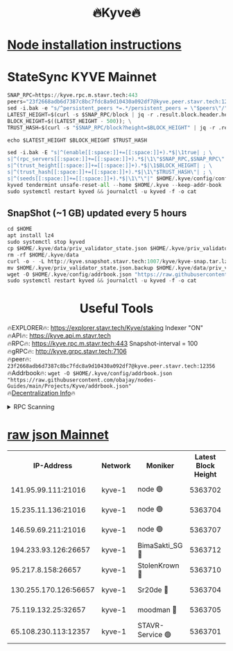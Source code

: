 <h1 align="center"> 🔥Kyve🔥</h1>

[Node installation instructions](https://github.com/obajay/nodes-Guides/tree/main/Projects/Kyve)
=
# StateSync KYVE Mainnet
```python
SNAP_RPC=https://kyve.rpc.m.stavr.tech:443
peers="23f2668adb6d7387c8bc7fdc8a9d10430a092df7@kyve.peer.stavr.tech:12356"
sed -i.bak -e "s/^persistent_peers *=.*/persistent_peers = \"$peers\"/" $HOME/.kyve/config/config.toml
LATEST_HEIGHT=$(curl -s $SNAP_RPC/block | jq -r .result.block.header.height); \
BLOCK_HEIGHT=$((LATEST_HEIGHT - 500)); \
TRUST_HASH=$(curl -s "$SNAP_RPC/block?height=$BLOCK_HEIGHT" | jq -r .result.block_id.hash)

echo $LATEST_HEIGHT $BLOCK_HEIGHT $TRUST_HASH

sed -i.bak -E "s|^(enable[[:space:]]+=[[:space:]]+).*$|\1true| ; \
s|^(rpc_servers[[:space:]]+=[[:space:]]+).*$|\1\"$SNAP_RPC,$SNAP_RPC\"| ; \
s|^(trust_height[[:space:]]+=[[:space:]]+).*$|\1$BLOCK_HEIGHT| ; \
s|^(trust_hash[[:space:]]+=[[:space:]]+).*$|\1\"$TRUST_HASH\"| ; \
s|^(seeds[[:space:]]+=[[:space:]]+).*$|\1\"\"|" $HOME/.kyve/config/config.toml
kyved tendermint unsafe-reset-all --home $HOME/.kyve --keep-addr-book
sudo systemctl restart kyved && journalctl -u kyved -f -o cat
```

## SnapShot (~1 GB) updated every 5 hours
```python
cd $HOME
apt install lz4
sudo systemctl stop kyved
cp $HOME/.kyve/data/priv_validator_state.json $HOME/.kyve/priv_validator_state.json.backup
rm -rf $HOME/.kyve/data
curl -o - -L http://kyve.snapshot.stavr.tech:1007/kyve/kyve-snap.tar.lz4 | lz4 -c -d - | tar -x -C $HOME/.kyve --strip-components 2
mv $HOME/.kyve/priv_validator_state.json.backup $HOME/.kyve/data/priv_validator_state.json
wget -O $HOME/.kyve/config/addrbook.json "https://raw.githubusercontent.com/obajay/nodes-Guides/main/Projects/Kyve/addrbook.json"
sudo systemctl restart kyved && journalctl -u kyved -f -o cat
```

<h1 align="center"> Useful Tools</h1>

🔥EXPLORER🔥:     https://explorer.stavr.tech/Kyve/staking        Indexer "ON" \
🔥API🔥: 			 		https://kyve.api.m.stavr.tech \
🔥RPC🔥:          https://kyve.rpc.m.stavr.tech:443	              Snapshot-interval = 100 \
🔥gRPC🔥:         http://kyve.grpc.stavr.tech:7106 \
🔥peer🔥:					`23f2668adb6d7387c8bc7fdc8a9d10430a092df7@kyve.peer.stavr.tech:12356` \
🔥Addrbook🔥:    ```wget -O $HOME/.kyve/config/addrbook.json "https://raw.githubusercontent.com/obajay/nodes-Guides/main/Projects/Kyve/addrbook.json"``` \
🔥[Decentralization Info](https://github.com/obajay/StateSync-snapshots/tree/main/Projects/Kyve/Decentralization)🔥

<details>
<summary>RPC Scanning</summary>

<h2 align="center"> We scan nodes in real time every 4 hours. And we provide the final result of RPC endpoints.
We cannot influence the operation of these nodes in any way. </h2>


```python
If Voting Power is higher than 0 --> then the Node is a validator of the network and may be subject to attack and be a potential threat to the chain.
```
```python
We marked such validators with a red symbol
```

</details>

[raw json Mainnet](https://rpc-check.kyvem.stavr.tech/kyvem/rpc-kyvem-result.json)
=



<table><tr><th>IP-Address</th><th>Network</th><th>Moniker</th><th>Latest Block Height</th><th>Earliest Block Height</th><th>Catching Up</th><th>Tx Index</th><th>Voting Power</th><th>Scan Time</th></tr><tr><td>141.95.99.111:21016</td><td>kyve-1</td><td>node 🟢</td><td>5363702</td><td>1</td><td>False</td><td>off</td><td>0</td><td>2024-03-15T00:34:10.186320394UTC</td></tr><tr><td>15.235.11.136:21016</td><td>kyve-1</td><td>node 🟢</td><td>5363704</td><td>1</td><td>False</td><td>off</td><td>0</td><td>2024-03-15T00:34:23.007514537UTC</td></tr><tr><td>146.59.69.211:21016</td><td>kyve-1</td><td>node 🟢</td><td>5363707</td><td>1</td><td>False</td><td>off</td><td>0</td><td>2024-03-15T00:34:40.518155452UTC</td></tr><tr><td>194.233.93.126:26657</td><td>kyve-1</td><td>BimaSakti_SG 🔴</td><td>5363712</td><td>2646001</td><td>False</td><td>off</td><td>651</td><td>2024-03-15T00:35:08.444763890UTC</td></tr><tr><td>95.217.8.158:26657</td><td>kyve-1</td><td>StolenKrown 🔴</td><td>5363710</td><td>5193501</td><td>False</td><td>on</td><td>2499</td><td>2024-03-15T00:34:59.342771768UTC</td></tr><tr><td>130.255.170.126:56657</td><td>kyve-1</td><td>Sr20de 🔴</td><td>5363704</td><td>5217201</td><td>False</td><td>off</td><td>5981</td><td>2024-03-15T00:34:23.380292654UTC</td></tr><tr><td>75.119.132.25:32657</td><td>kyve-1</td><td>moodman 🔴</td><td>5363705</td><td>5263705</td><td>False</td><td>off</td><td>6865</td><td>2024-03-15T00:34:25.875366464UTC</td></tr><tr><td>65.108.230.113:12357</td><td>kyve-1</td><td>STAVR-Service 🟢</td><td>5363701</td><td>5360701</td><td>False</td><td>on</td><td>0</td><td>2024-03-15T00:34:03.833096199UTC</td></tr></table>
